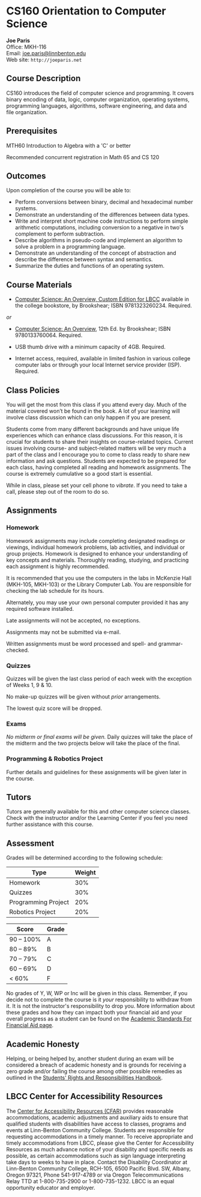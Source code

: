 # CS160 Orientation to Computer Science

**Joe Paris**  
Office: MKH-116  
Email: joe.paris@linnbenton.edu  
Web site: `http://joeparis.net`

## Course Description

CS160 introduces the field of computer science and programming.  It covers binary encoding of data, logic, computer organization, operating systems, programming languages, algorithms, software engineering, and data and file organization.

## Prerequisites

MTH60 Introduction to Algebra with a 'C' or better

Recommended concurrent registration in Math 65 and CS 120

## Outcomes

Upon completion of the course you will be able to:

* Perform conversions between binary, decimal and hexadecimal number systems.
* Demonstrate an understanding of the differences between data types.
* Write and interpret short machine code instructions to perform simple arithmetic computations, including conversion to a negative in two's complement to perform subtraction.
* Describe algorithms in pseudo-code and implement an algorithm to solve a problem in a programming language.
* Demonstrate an understanding of the concept of abstraction and describe the difference between syntax and semantics.
* Summarize the duties and functions of an operating system.

## Course Materials

* [Computer Science: An Overview, Custom Edition for LBCC](http://bookstore.linnbenton.edu/) available in the college bookstore, by Brookshear; ISBN 9781323260234. Required.

*or*

* [Computer Science: An Overview](http://www.amazon.com/gp/product/0133760065/ref=as_li_tl?ie=UTF8&camp=1789&creative=9325&creativeASIN=0133760065&linkCode=as2&tag=joeparisnet09-20&linkId=5J64LILMHOWXYU3I), 12th Ed. by Brookshear; ISBN 9780133760064. Required.

* USB thumb drive with a minimum capacity of 4GB. Required.
* Internet access, required, available in limited fashion in various college computer labs or through your local Internet service provider (ISP). Required.

## Class Policies

You will get the most from this class if you attend every day. Much of the material covered won’t be found in the book. A lot of your learning will involve class discussion which can only happen if you are present. 

Students come from many different backgrounds and have unique life experiences which can enhance class discussions. For this reason, it is crucial for students to share their insights on course-related topics. Current issues involving course- and subject-related matters will be very much a part of the class and I encourage you to come to class ready to share new information and ask questions. Students are expected to be prepared for each class, having completed all reading and homework assignments. The course is extremely cumulative so a good start is essential.

While in class, please set your cell phone to *vibrate*. If you need to take a call, please step out of the room to do so. 

## Assignments

### Homework

Homework assignments may include completing designated readings or viewings, individual homework problems, lab activities, and individual or group projects. Homework is designed to enhance your understanding of key concepts and materials. Thoroughly reading, studying, and practicing each assignment is highly recommended.

It is recommended that you use the computers in the labs in McKenzie Hall (MKH-105, MKH-103) or the Library Computer Lab. You are responsible for checking the lab schedule for its hours.

Alternately, you may use your own personal computer provided it has any required software installed.

Late assignments will not be accepted, no exceptions.

Assignments may not be submitted via e-mail.

Written assignments must be word processed and spell- and grammar-checked.

### Quizzes

Quizzes will be given the last class period of each week with the exception of Weeks 1, 9 & 10. 

No make-up quizzes will be given without *prior* arrangements.

The lowest quiz score will be dropped.

### Exams

*No midterm or final exams will be given.* Daily quizzes will take the place of the midterm and the two projects below will take the place of the final.

### Programming & Robotics Project

Further details and guidelines for these assignments will be given later in the course.

## Tutors

Tutors are generally available for this and other computer science classes.  Check with the instructor and/or the Learning Center if you feel you need further assistance with this course.

## Assessment

Grades will be determined according to the following schedule:

Type | Weight
---- | -------
Homework | 30%
Quizzes | 30%
Programming Project | 20%
Robotics Project | 20%

| Score | Grade |
| ----- | ----- |
| 90 – 100% | A |
| 80 – 89% | B |
| 70 – 79% | C |
| 60 – 69% | D |
| < 60% | F |

No grades of Y, W, WP or Inc will be given in this class. Remember, if you decide not to complete the course is it *your* responsibility to withdraw from it. It is not the instructor's responsibility to drop you. More information about these grades and how they can impact both your financial aid and your overall progress as a student can be found on the [Academic Standards For Financial Aid page](http://www.linnbenton.edu/current-students/money-matters/financial-aid/academic-standards-for-financial-aid/academic-standards-for-financial-aid-continued).

## Academic Honesty

Helping, or being helped by, another student during an exam will be considered a breach of academic honesty and is grounds for receiving a zero grade and/or failing the course among other possible remedies as outlined in the [Students' Rights and Responsibilities Handbook](https://www.linnbenton.edu/current-students/administration-information/policies/students-rights-responsibilities-and-conduct).

## LBCC Center for Accessibility Resources

The [Center for Accessibility Resources (CFAR)](https://linnbenton.edu/cfar) provides reasonable accommodations, academic adjustments and auxiliary aids to ensure that qualified students with disabilities have access to classes, programs and events at Linn-Benton Community College. Students are responsible for requesting accommodations in a timely manner. To receive appropriate and timely accommodations from LBCC, please give the Center for Accessibility Resources as much advance notice of your disability and specific needs as possible, as certain accommodations such as sign language interpreting take days to weeks to have in place. Contact the Disability Coordinator at Linn-Benton Community College, RCH-105, 6500 Pacific Blvd. SW, Albany, Oregon 97321, Phone 541-917-4789 or via Oregon Telecommunications Relay TTD at 1-800-735-2900 or 1-800-735-1232. LBCC is an equal opportunity educator and employer.

